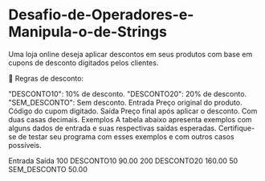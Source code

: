 # Desafio-de-Operadores-e-Manipula-o-de-Strings
Uma loja online deseja aplicar descontos em seus produtos com base em cupons de desconto digitados pelos clientes.

📌 Regras de desconto:

"DESCONTO10": 10% de desconto.
"DESCONTO20": 20% de desconto.
"SEM_DESCONTO": Sem desconto.
Entrada
Preço original do produto.
Código do cupom digitado.
Saída
Preço final após aplicar o desconto. Com duas casas decimais.
Exemplos
A tabela abaixo apresenta exemplos com alguns dados de entrada e suas respectivas saídas esperadas. Certifique-se de testar seu programa com esses exemplos e com outros casos possíveis.

Entrada	Saída
100
DESCONTO10	90.00
200
DESCONTO20	160.00
50
SEM_DESCONTO	50.00
